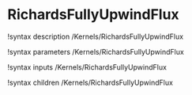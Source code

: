 <!-- MOOSE Documentation Stub: Remove this when content is added. -->

# RichardsFullyUpwindFlux

!syntax description /Kernels/RichardsFullyUpwindFlux

!syntax parameters /Kernels/RichardsFullyUpwindFlux

!syntax inputs /Kernels/RichardsFullyUpwindFlux

!syntax children /Kernels/RichardsFullyUpwindFlux
